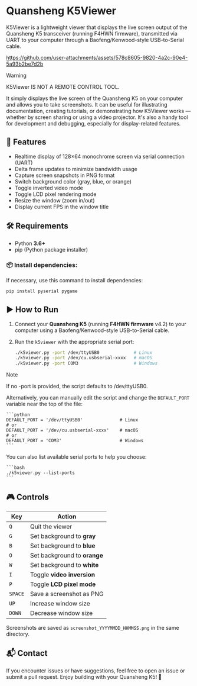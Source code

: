 # Quansheng K5Viewer

K5Viewer is a lightweight viewer that displays the live screen output of the Quansheng K5 transceiver (running F4HWN firmware), transmitted via UART to your computer through a Baofeng/Kenwood-style USB-to-Serial cable.

https://github.com/user-attachments/assets/578c8605-9820-4a2c-90e4-5a93b2be7d2b

> [!WARNING]
> K5Viewer IS NOT A REMOTE CONTROL TOOL.

It simply displays the live screen of the Quansheng K5 on your computer and allows you to take screenshots.
It can be useful for illustrating documentation, creating tutorials, or demonstrating how K5Viewer works — whether by screen sharing or using a video projector.
It's also a handy tool for development and debugging, especially for display-related features.

## 🚀 Features

- Realtime display of 128×64 monochrome screen via serial connection (UART)
- Delta frame updates to minimize bandwidth usage
- Capture screen snapshots in PNG format
- Switch background color (gray, blue, or orange)
- Toggle inverted video mode
- Toggle LCD pixel rendering mode
- Resize the window (zoom in/out)
- Display current FPS in the window title

## 🛠️ Requirements

- Python **3.6+**
- pip (Python package installer)

### 📦 Install dependencies:

If necessary, use this command to install dependencies: 

```bash
pip install pyserial pygame
```

## ▶️ How to Run

1. Connect your **Quansheng K5** (running **F4HWN firmware** v4.2) to your computer using a Baofeng/Kenwood-style USB-to-Serial cable.

2. Run the `k5viewer` with the appropriate serial port:

   ```bash
   ./k5viewer.py -port /dev/ttyUSB0             # Linux
   ./k5viewer.py -port /dev/cu.usbserial-xxxx   # macOS
   ./k5viewer.py -port COM3                     # Windows
   ```
 > [!NOTE]   
 > If no -port is provided, the script defaults to /dev/ttyUSB0.

Alternatively, you can manually edit the script and change the `DEFAULT_PORT` variable near the top of the file:

	```python
	DEFAULT_PORT = '/dev/ttyUSB0'              # Linux
	# or
	DEFAULT_PORT = '/dev/cu.usbserial-xxxx'    # macOS
	# or
	DEFAULT_PORT = 'COM3'                      # Windows
	```

You can also list available serial ports to help you choose:

	```bash
	./k5viewer.py --list-ports
	```

## 🎮 Controls

| Key       | Action                          |
|-----------|---------------------------------|
| `Q`       | Quit the viewer                 |
| `G`       | Set background to **gray**      |
| `B`       | Set background to **blue**      |
| `O`       | Set background to **orange**    |
| `W`       | Set background to **white**     |
| `I`       | Toggle **video inversion**      |
| `P`       | Toggle **LCD pixel mode**       |
| `SPACE`   | Save a screenshot as PNG        |
| `UP`      | Increase window size            |
| `DOWN`    | Decrease window size            |


Screenshots are saved as `screenshot_YYYYMMDD_HHMMSS.png` in the same directory.

## 📬 Contact

If you encounter issues or have suggestions, feel free to open an issue or submit a pull request. Enjoy building with your Quansheng K5! 📡
